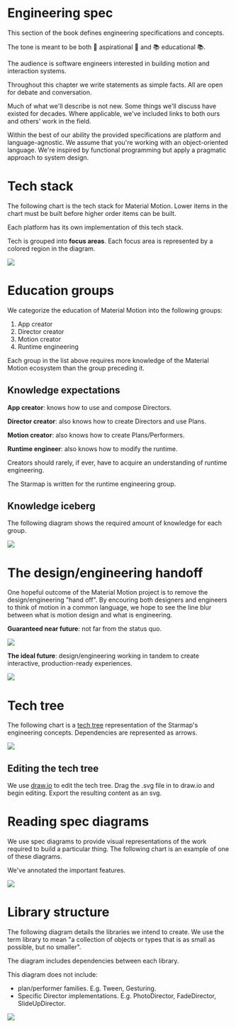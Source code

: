 # Engineering spec

This section of the book defines engineering specifications and concepts.

The tone is meant to be both 🌟 aspirational 🌟 and 📚 educational 📚.

The audience is software engineers interested in building motion and interaction systems.

Throughout this chapter we write statements as simple facts. All are open for debate and conversation.

Much of what we'll describe is not new. Some things we'll discuss have existed for decades. Where applicable, we've included links to both ours and others' work in the field.


Within the best of our ability the provided specifications are platform and language-agnostic. We assume that you're working with an object-oriented language. We're inspired by functional programming but apply a pragmatic approach to system design.

# Tech stack

The following chart is the tech stack for Material Motion. Lower items in the chart must be built before higher order items can be built.

Each platform has its own implementation of this tech stack.

Tech is grouped into **focus areas**. Each focus area is represented by a colored region in the diagram.

![](../_assets/Techstack.svg)

# Education groups

We categorize the education of Material Motion into the following groups:

1. App creator
2. Director creator
3. Motion creator
4. Runtime engineering

Each group in the list above requires more knowledge of the Material Motion ecosystem than the group preceding it.

## Knowledge expectations

**App creator**: knows how to use and compose Directors.

**Director creator**: also knows how to create Directors and use Plans.

**Motion creator**: also knows how to create Plans/Performers.

**Runtime engineer**: also knows how to modify the runtime.

Creators should rarely, if ever, have to acquire an understanding of runtime engineering.

The Starmap is written for the runtime engineering group.

## Knowledge iceberg

The following diagram shows the required amount of knowledge for each group.

![](../_assets/Roles.svg)

# The design/engineering handoff

One hopeful outcome of the Material Motion project is to remove the design/engineering "hand off". By encouring both designers and engineers to think of motion in a common language, we hope to see the line blur between what is motion design and what is engineering.

**Guaranteed near future**: not far from the status quo.

![](../_assets/Handoff-v1.svg)

**The ideal future**: design/engineering working in tandem to create interactive, production-ready experiences.

![](../_assets/Handoff-v2.svg)


# Tech tree

The following chart is a [tech tree](https://en.wikipedia.org/wiki/Technology_tree) representation of the Starmap's engineering concepts. Dependencies are represented as arrows.

![](../_assets/TechTree.svg)

## Editing the tech tree

We use [draw.io](https://www.draw.io/) to edit the tech tree. Drag the .svg file in to draw.io and begin editing. Export the resulting content as an svg.

# Reading spec diagrams

We use spec diagrams to provide visual representations of the work required to build a particular thing. The following chart is an example of one of these diagrams.

We've annotated the important features.

![](../_assets/ReadingTechTrees.svg)

# Library structure

The following diagram details the libraries we intend to create. We use the term library to mean "a collection of objects or types that is as small as possible, but no smaller".

The diagram includes dependencies between each library.

This diagram does not include:

- plan/performer families. E.g. Tween, Gesturing.
- Specific Director implementations. E.g. PhotoDirector, FadeDirector, SlideUpDirector.

![](../_assets/RepoStructure.svg)
